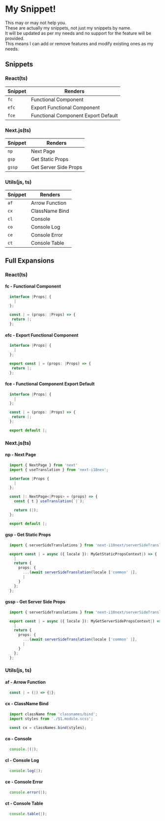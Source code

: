 # My Snippet!

This may or may not help you.\
These are actually my snippets, not just my snippets by name.\
It will be updated as per my needs and no support for the feature will be provided.\
This means I can add or remove features and modify existing ones as my needs.

## Snippets
### React(ts)
| Snippet | Renders                                          |
| ------- | ------------------------------------------------ |
| `fc`    | Functional Component                             |
| `efc`   | Export Functional Component                      |
| `fce`   | Functional Component Export Default              |

### Next.js(ts)
| Snippet | Renders                                          |
| ------- | ------------------------------------------------ |
| `np`    | Next Page                                        |
| `gsp`   | Get Static Props                                 |
| `gssp`  | Get Server Side Props                            |

### Utils(js, ts)
| Snippet | Renders                                          |
| ------- | ------------------------------------------------ |
| `af`    | Arrow Function                                   |
| `cx`    | ClassName Bind                                   |
| `cl`    | Console                                          |
| `co`    | Console Log                                      |
| `ce`    | Console Error                                    |
| `ct`    | Console Table                                    |


## Full Expansions

### React(ts)
#### fc - Functional Component

```typescript
  interface |Props| {
    |
  };

  const | = (props: |Props) => {
   return |;
  };
```

#### efc - Export Functional Component

```typescript
  interface |Props| {
    |
  };

  export const | = (props: |Props) => {
   return |;
  };
```

#### fce - Functional Component Export Default

```typescript
  interface |Props| {
    |
  };

  const | = (props: |Props) => {
   return |;
  };

  export default |;
```

### Next.js(ts)

#### np - Next Page

```typescript
  import { NextPage } from 'next'
  import { useTranslation } from 'next-i18nex';

  interface |Props {
    |
  };

  const |: NextPage<|Props> = (props) => {
    const { t } useTranslation(`|`);

    return (|);
  };

  export default |;
```

#### gsp - Get Static Props

```typescript
  import { serverSideTranslations } from 'next-i18next/serverSideTranslations';

  export const | = async ({ locale }): MyGetStaticPropsContext|) => {
    |
    return {
      props: {
        ...(await serverSideTranslation(locale ['common' |],
        |
      }
    };
  };
```

#### gssp - Get Server Side Props

```typescript
  import { serverSideTranslations } from 'next-i18next/serverSideTranslations';

  export const | = async ({ locale }): MyGetServerSidePropsContext|) => {
    |
    return {
      props: {
        ...(await serverSideTranslation(locale ['common' |],
        |
      }
    };
  };
```

### Utils(js, ts)

#### af - Arrow Function

```javascript
  const | = (|) => {|};
```

#### cx - ClassName Bind

```javascript
  import className from 'classnames/bind';
  import styles from './$1.module.scss';

  const cx = classNames.bind(styles);
```

#### co - Console

```javascript
  console.|(|);
```

#### cl - Console Log

```javascript
  console.log(|);
```

#### ce - Console Error

```javascript
  console.error(|);
```

#### ct - Console Table

```javascript
  console.table(|);
```
